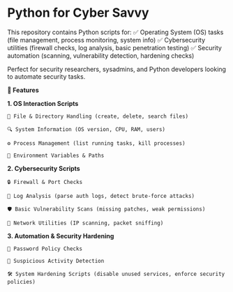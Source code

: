 # Python for Cyber Savvy
This repository contains Python scripts for:
✅ Operating System (OS) tasks (file management, process monitoring, system info)
✅ Cybersecurity utilities (firewall checks, log analysis, basic penetration testing)
✅ Security automation (scanning, vulnerability detection, hardening checks)

Perfect for security researchers, sysadmins, and Python developers looking to automate security tasks.

**🔧 Features**

**1. OS Interaction Scripts**

    📂 File & Directory Handling (create, delete, search files)

    🔍 System Information (OS version, CPU, RAM, users)

    ⚙️ Process Management (list running tasks, kill processes)

    🔄 Environment Variables & Paths

**2. Cybersecurity Scripts**

    🔒 Firewall & Port Checks

    📜 Log Analysis (parse auth logs, detect brute-force attacks)

    🛡️ Basic Vulnerability Scans (missing patches, weak permissions)

    📡 Network Utilities (IP scanning, packet sniffing)

**3. Automation & Security Hardening**

    🔐 Password Policy Checks

    🚨 Suspicious Activity Detection

    🛠️ System Hardening Scripts (disable unused services, enforce security policies)

